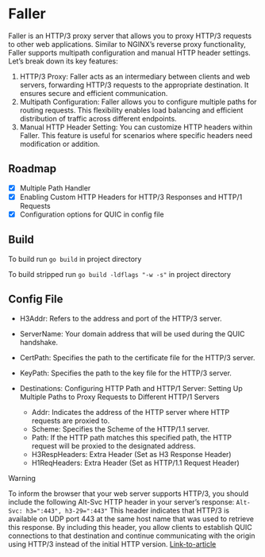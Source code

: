 # Faller

Faller is an HTTP/3 proxy server that allows you to proxy HTTP/3 requests to other web applications. Similar to NGINX’s reverse proxy functionality, Faller supports multipath configuration and manual HTTP header settings. Let’s break down its key features:

1. HTTP/3 Proxy: Faller acts as an intermediary between clients and web servers, forwarding HTTP/3 requests to the appropriate destination. It ensures secure and efficient communication.
2. Multipath Configuration: Faller allows you to configure multiple paths for routing requests. This flexibility enables load balancing and efficient distribution of traffic across different endpoints.
3. Manual HTTP Header Setting: You can customize HTTP headers within Faller. This feature is useful for scenarios where specific headers need modification or addition.

## Roadmap

- [x] Multiple Path Handler
- [x] Enabling Custom HTTP Headers for HTTP/3 Responses and HTTP/1 Requests
- [x] Configuration options for QUIC in config file

## Build

To build run `go build` in project directory

To build stripped run `go build -ldflags "-w -s"` in project directory

## Config File

* H3Addr: Refers to the address and port of the HTTP/3 server.

* ServerName: Your domain address that will be used during the QUIC handshake.

* CertPath: Specifies the path to the certificate file for the HTTP/3 server.

* KeyPath: Specifies the path to the key file for the HTTP/3 server.

* Destinations: Configuring HTTP Path and HTTP/1 Server: Setting Up Multiple Paths to Proxy Requests to Different HTTP/1 Servers

    - Addr: Indicates the address of the HTTP server where HTTP requests are proxied to.
    - Scheme: Specifies the Scheme of the HTTP/1.1 server.
    - Path: If the HTTP path matches this specified path, the HTTP request will be proxied to the designated address.
    - H3RespHeaders: Extra Header (Set as H3 Response Header)
    - H1ReqHeaders: Extra Header (Set as HTTP/1.1 Request Header)

> [!WARNING]
> To inform the browser that your web server supports HTTP/3, you should include the following Alt-Svc HTTP header in your server’s response: `Alt-Svc: h3=":443", h3-29=":443"` This header indicates that HTTP/3 is available on UDP port 443 at the same host name that was used to retrieve this response. By including this header, you allow clients to establish QUIC connections to that destination and continue communicating with the origin using HTTP/3 instead of the initial HTTP version. [Link-to-article](https://www.ietf.org/archive/id/draft-duke-httpbis-quic-version-alt-svc-03.html)
